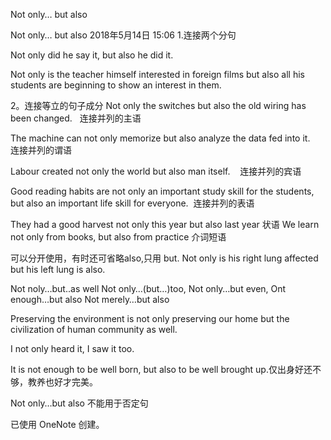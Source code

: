 Not only… but also

Not only… but also
2018年5月14日
15:06
1.连接两个分句

Not only did he say it, but also he did it.

Not only is the teacher himself interested in foreign films but also all his students are beginning to show an interest in them.

2。连接等立的句子成分
Not only the switches but also the old wiring has been changed.    连接并列的主语

The machine can not only memorize but also analyze the data fed into it.      连接并列的谓语

Labour created not only the world but also man itself.     连接并列的宾语

Good reading habits are not only an important study skill for the students, but also an important life skill for everyone.   连接并列的表语

They had a good harvest not only this year but also last year  状语
We learn not only from books, but also from practice  介词短语

可以分开使用，有时还可省略also,只用  but.
Not only is his right lung affected but his left lung is also.

Not noly…but..as well
Not only…(but…)too,
Not only…but even,
Ont enough…but also
Not merely…but also

Preserving the environment is not only preserving our home but the civilization of human community as well.

I not only heard it, I saw it too.

It is not enough to be well born, but also to be well brought up.仅出身好还不够，教养也好才完美。

Not only…but also  不能用于否定句

已使用 OneNote 创建。